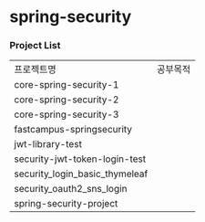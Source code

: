 # spring-security

### Project List
| | |
|-|-|
|프로젝트명|공부목적|
|core-spring-security-1||
|core-spring-security-2||
|core-spring-security-3||
|fastcampus-springsecurity||
|jwt-library-test||
|security-jwt-token-login-test||
|security_login_basic_thymeleaf||
|security_oauth2_sns_login||
|spring-security-project||
